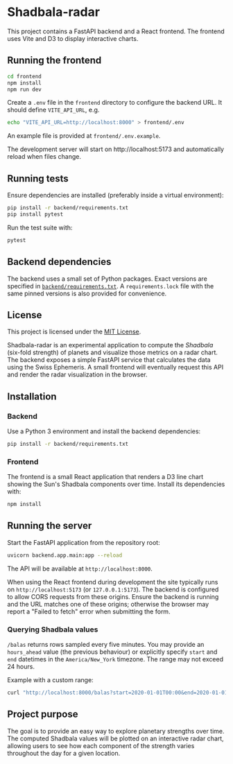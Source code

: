 # Shadbala-radar

This project contains a FastAPI backend and a React frontend. The frontend uses Vite and D3 to display interactive charts.

## Running the frontend

```bash
cd frontend
npm install
npm run dev
```

Create a `.env` file in the `frontend` directory to configure the backend URL. It should define `VITE_API_URL`, e.g.

```bash
echo "VITE_API_URL=http://localhost:8000" > frontend/.env
```

An example file is provided at `frontend/.env.example`.

The development server will start on http://localhost:5173 and automatically reload when files change.

## Running tests

Ensure dependencies are installed (preferably inside a virtual environment):

```bash
pip install -r backend/requirements.txt
pip install pytest
```

Run the test suite with:

```bash
pytest
```

## Backend dependencies

The backend uses a small set of Python packages. Exact versions are specified in [`backend/requirements.txt`](backend/requirements.txt). A `requirements.lock` file with the same pinned versions is also provided for convenience.

## License

This project is licensed under the [MIT License](LICENSE).

Shadbala-radar is an experimental application to compute the *Shadbala* (six-fold strength) of planets and visualize those metrics on a radar chart. The backend exposes a simple FastAPI service that calculates the data using the Swiss Ephemeris. A small frontend will eventually request this API and render the radar visualization in the browser.

## Installation

### Backend

Use a Python 3 environment and install the backend dependencies:

```bash
pip install -r backend/requirements.txt
```

### Frontend

The frontend is a small React application that renders a D3 line chart showing the Sun's Shadbala components over time. Install its dependencies with:

```bash
npm install
```

## Running the server

Start the FastAPI application from the repository root:

```bash
uvicorn backend.app.main:app --reload
```

The API will be available at `http://localhost:8000`.

When using the React frontend during development the site typically runs on
`http://localhost:5173` (or `127.0.0.1:5173`). The backend is configured to
allow CORS requests from these origins. Ensure the backend is running and the
URL matches one of these origins; otherwise the browser may report a
"Failed to fetch" error when submitting the form.

### Querying Shadbala values

`/balas` returns rows sampled every five minutes. You may provide an
`hours_ahead` value (the previous behaviour) or explicitly specify `start` and
`end` datetimes in the `America/New_York` timezone. The range may not exceed 24
hours.

Example with a custom range:

```bash
curl "http://localhost:8000/balas?start=2020-01-01T00:00&end=2020-01-01T01:00&lat=37.7749&lon=-122.4194"
```

## Project purpose

The goal is to provide an easy way to explore planetary strengths over time. The computed Shadbala values will be plotted on an interactive radar chart, allowing users to see how each component of the strength varies throughout the day for a given location.

